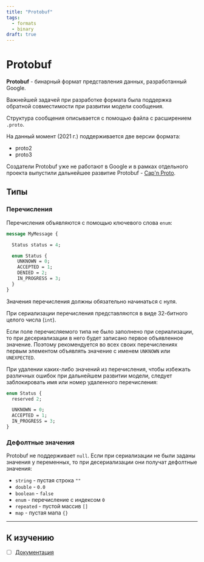 ```yaml
---
title: "Protobuf"
tags:
  - formats
  - binary
draft: true
---
```


# Protobuf

**Protobuf** - бинарный формат представления данных, разработанный Google.

Важнейшей задачей при разработке формата была поддержка обратной совместимости при развитии модели сообщения.

Структура сообщения описывается с помощью файла с расширением `.proto`.

На данный момент (2021 г.) поддерживается две версии формата:
- proto2
- proto3

Создатели Protobuf уже не работают в Google и в рамках отдельного проекта выпустили дальнейшее развитие Protobuf - [Cap'n Proto](https://capnproto.org/).

## Типы

### Перечисления

Перечисления объявляются с помощью ключевого слова `enum`:
```proto
message MyMessage {

  Status status = 4;

  enum Status {
    UNKNOWN = 0;
    ACCEPTED = 1;
    DENIED = 2;
    IN_PROGRESS = 3;
  }
}
```
Значения перечисления должны обязательно начинаться с нуля.

При сериализации перечисления представляются в виде 32-битного целого числа (`int`).

Если поле перечисляемого типа не было заполнено при сериализации, то при десериализации в него будет записано первое объявленное значение.
Поэтому рекомендуется во всех своих перечислениях первым элементом объявлять значение с именем `UNKNOWN` или `UNEXPECTED`.

При удалении каких-либо значений из перечисления, чтобы избежать различных ошибок при дальнейшем развитии модели, следует заблокировать имя или номер удаленного перечисления:
```proto
enum Status {
  reserved 2;

  UNKNOWN = 0;
  ACCEPTED = 1;
  IN_PROGRESS = 3;
}
```

### Дефолтные значения
Protobuf не поддерживает `null`.
Если при сериализации не были заданы значения у переменных, то при десериализации они получат дефолтные значения:
- `string` - пустая строка `""`
- `double` - `0.0`
- `boolean` - `false`
- `enum` - перечисление с индексом `0`
- `repeated` - пустой массив `[]`
- `map` - пустая мапа `{}`


---
## К изучению
- [ ] [Документация](https://developers.google.com/protocol-buffers/docs/proto3)